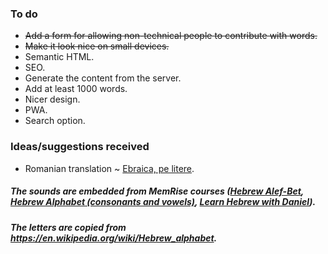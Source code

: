 ### To do

- ~~Add a form for allowing non-technical people to contribute with words.~~
- ~~Make it look nice on small devices.~~
- Semantic HTML.
- SEO.
- Generate the content from the server.
- Add at least 1000 words.
- Nicer design.
- PWA.
- Search option.

### Ideas/suggestions received

- Romanian translation ~ [Ebraica, pe litere](https://ebraicapelitere.com).

##### The sounds are embedded from MemRise courses ([Hebrew Alef-Bet](https://www.memrise.com/course/1087087/hebrew-alef-bet-print), [Hebrew Alphabet (consonants and vowels)](https://www.memrise.com/course/231316/hebrew-alphabet-constanants-and-vowels), [Learn Hebrew with Daniel](https://www.memrise.com/course/1892532/learn-hebrew-with-daniel)).

##### The letters are copied from https://en.wikipedia.org/wiki/Hebrew_alphabet.
